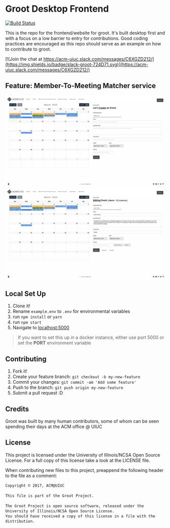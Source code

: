 # Groot Desktop Frontend

[![Build Status](https://travis-ci.org/acm-uiuc/groot-desktop-frontend.svg?branch=master)](https://travis-ci.org/acm-uiuc/groot-desktop-frontend)


This is the repo for the frontend/website for groot. It's built desktop first and with a focus on a low barrier to entry for contributions. Good coding practices are encouraged as this repo should serve as an example on how to contribute to groot.


[![Join the chat at https://acm-uiuc.slack.com/messages/C6XGZD212/](https://img.shields.io/badge/slack-groot-724D71.svg)](https://acm-uiuc.slack.com/messages/C6XGZD212/)

## Feature: Member-To-Meeting Matcher service

![Create View](mmm-create.png)
![Edit View](mmm-edit.png)

## Local Set Up

1. Clone it!
2. Rename `example.env` to `.env` for environmental variables
3. run `npm install` or `yarn`
4. run `npm start`
5. Navigate to [localhost:5000](localhost:5000)

> If you want to set this up in a docker instance, either use port 5000 or set the **PORT** environment variable

## Contributing

1. Fork it!
2. Create your feature branch: `git checkout -b my-new-feature`
3. Commit your changes: `git commit -am 'Add some feature'`
4. Push to the branch: `git push origin my-new-feature`
5. Submit a pull request :D

## Credits

Groot was built by many human contributors, some of whom can be seen spending their days at the ACM office @ UIUC

## License

This project is licensed under the University of Illinois/NCSA Open Source License. For a full copy of this license take a look at the LICENSE file. 

When contributing new files to this project, preappend the following header to the file as a comment: 

```
Copyright © 2017, ACM@UIUC

This file is part of the Groot Project.  
 
The Groot Project is open source software, released under the University of Illinois/NCSA Open Source License. 
You should have received a copy of this license in a file with the distribution.
```

